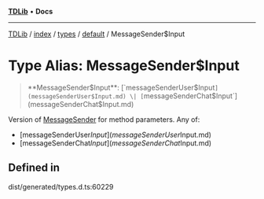 [**TDLib**](../../../../../../README.md) • **Docs**

***

[TDLib](../../../../../../modules.md) / [index](../../../../../README.md) / [types](../../../README.md) / [default](../README.md) / MessageSender$Input

# Type Alias: MessageSender$Input

> **MessageSender$Input**: [`messageSenderUser$Input`](messageSenderUser$Input.md) \| [`messageSenderChat$Input`](messageSenderChat$Input.md)

Version of [MessageSender](MessageSender.md) for method parameters.
Any of:
- [messageSenderUser$Input](messageSenderUser$Input.md)
- [messageSenderChat$Input](messageSenderChat$Input.md)

## Defined in

dist/generated/types.d.ts:60229
